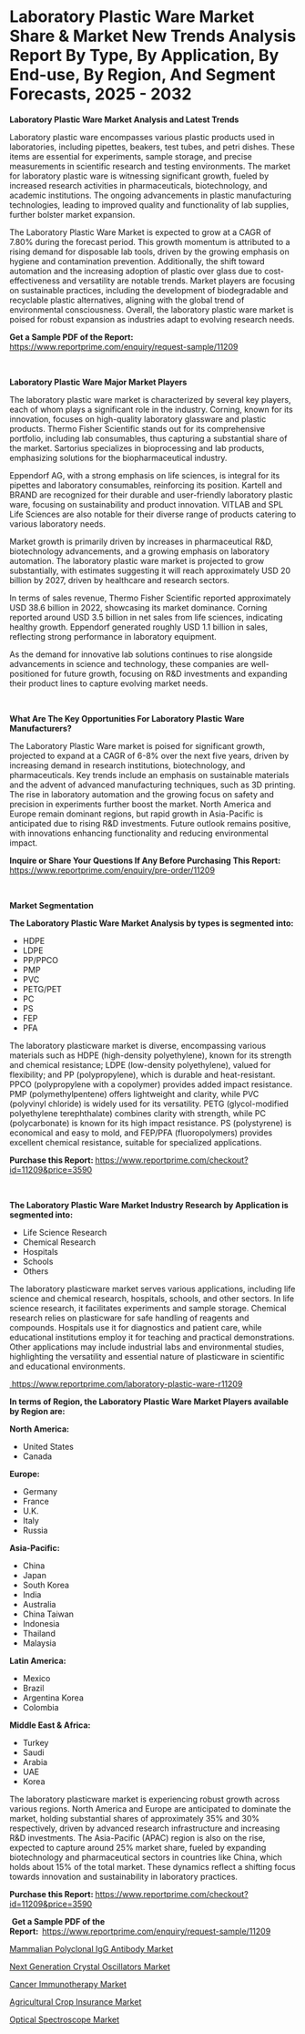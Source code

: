 <p><h1>Laboratory Plastic Ware Market Share & Market New Trends Analysis Report By Type, By Application, By End-use, By Region, And Segment Forecasts, 2025 - 2032</h1></p><p><strong>Laboratory Plastic Ware Market Analysis and Latest Trends</strong></p>
<p><p>Laboratory plastic ware encompasses various plastic products used in laboratories, including pipettes, beakers, test tubes, and petri dishes. These items are essential for experiments, sample storage, and precise measurements in scientific research and testing environments. The market for laboratory plastic ware is witnessing significant growth, fueled by increased research activities in pharmaceuticals, biotechnology, and academic institutions. The ongoing advancements in plastic manufacturing technologies, leading to improved quality and functionality of lab supplies, further bolster market expansion.</p><p>The Laboratory Plastic Ware Market is expected to grow at a CAGR of 7.80% during the forecast period. This growth momentum is attributed to a rising demand for disposable lab tools, driven by the growing emphasis on hygiene and contamination prevention. Additionally, the shift toward automation and the increasing adoption of plastic over glass due to cost-effectiveness and versatility are notable trends. Market players are focusing on sustainable practices, including the development of biodegradable and recyclable plastic alternatives, aligning with the global trend of environmental consciousness. Overall, the laboratory plastic ware market is poised for robust expansion as industries adapt to evolving research needs.</p></p>
<p><strong>Get a Sample PDF of the Report:&nbsp;</strong> <a href="https://www.reportprime.com/enquiry/request-sample/11209?utm_campaign=1906&utm_medium=2&utm_source=Github&utm_content=ia&utm_term=20032025&utm_id=laboratory-plastic-ware">https://www.reportprime.com/enquiry/request-sample/11209</a></p>
<p>&nbsp;</p>
<p><strong>Laboratory Plastic Ware Major Market Players</strong></p>
<p><p>The laboratory plastic ware market is characterized by several key players, each of whom plays a significant role in the industry. Corning, known for its innovation, focuses on high-quality laboratory glassware and plastic products. Thermo Fisher Scientific stands out for its comprehensive portfolio, including lab consumables, thus capturing a substantial share of the market. Sartorius specializes in bioprocessing and lab products, emphasizing solutions for the biopharmaceutical industry.</p><p>Eppendorf AG, with a strong emphasis on life sciences, is integral for its pipettes and laboratory consumables, reinforcing its position. Kartell and BRAND are recognized for their durable and user-friendly laboratory plastic ware, focusing on sustainability and product innovation. VITLAB and SPL Life Sciences are also notable for their diverse range of products catering to various laboratory needs.</p><p>Market growth is primarily driven by increases in pharmaceutical R&D, biotechnology advancements, and a growing emphasis on laboratory automation. The laboratory plastic ware market is projected to grow substantially, with estimates suggesting it will reach approximately USD 20 billion by 2027, driven by healthcare and research sectors.</p><p>In terms of sales revenue, Thermo Fisher Scientific reported approximately USD 38.6 billion in 2022, showcasing its market dominance. Corning reported around USD 3.5 billion in net sales from life sciences, indicating healthy growth. Eppendorf generated roughly USD 1.1 billion in sales, reflecting strong performance in laboratory equipment.</p><p>As the demand for innovative lab solutions continues to rise alongside advancements in science and technology, these companies are well-positioned for future growth, focusing on R&D investments and expanding their product lines to capture evolving market needs.</p></p>
<p>&nbsp;</p>
<p><strong>What Are The Key Opportunities For Laboratory Plastic Ware Manufacturers?</strong></p>
<p><p>The Laboratory Plastic Ware market is poised for significant growth, projected to expand at a CAGR of 6-8% over the next five years, driven by increasing demand in research institutions, biotechnology, and pharmaceuticals. Key trends include an emphasis on sustainable materials and the advent of advanced manufacturing techniques, such as 3D printing. The rise in laboratory automation and the growing focus on safety and precision in experiments further boost the market. North America and Europe remain dominant regions, but rapid growth in Asia-Pacific is anticipated due to rising R&D investments. Future outlook remains positive, with innovations enhancing functionality and reducing environmental impact.</p></p>
<p><strong>Inquire or Share Your Questions If Any Before Purchasing This Report:</strong> <a href="https://www.reportprime.com/enquiry/pre-order/11209?utm_campaign=1906&utm_medium=2&utm_source=Github&utm_content=ia&utm_term=20032025&utm_id=laboratory-plastic-ware">https://www.reportprime.com/enquiry/pre-order/11209</a></p>
<p>&nbsp;</p>
<p><strong>Market Segmentation</strong></p>
<p><strong>The Laboratory Plastic Ware Market Analysis by types is segmented into:</strong></p>
<p><ul><li>HDPE</li><li>LDPE</li><li>PP/PPCO</li><li>PMP</li><li>PVC</li><li>PETG/PET</li><li>PC</li><li>PS</li><li>FEP</li><li>PFA</li></ul></p>
<p><p>The laboratory plasticware market is diverse, encompassing various materials such as HDPE (high-density polyethylene), known for its strength and chemical resistance; LDPE (low-density polyethylene), valued for flexibility; and PP (polypropylene), which is durable and heat-resistant. PPCO (polypropylene with a copolymer) provides added impact resistance. PMP (polymethylpentene) offers lightweight and clarity, while PVC (polyvinyl chloride) is widely used for its versatility. PETG (glycol-modified polyethylene terephthalate) combines clarity with strength, while PC (polycarbonate) is known for its high impact resistance. PS (polystyrene) is economical and easy to mold, and FEP/PFA (fluoropolymers) provides excellent chemical resistance, suitable for specialized applications.</p></p>
<p><strong>Purchase this Report:&nbsp;</strong><a href="https://www.reportprime.com/checkout?id=11209&price=3590&utm_campaign=1906&utm_medium=2&utm_source=Github&utm_content=ia&utm_term=20032025&utm_id=laboratory-plastic-ware">https://www.reportprime.com/checkout?id=11209&price=3590</a></p>
<p>&nbsp;</p>
<p><strong>The Laboratory Plastic Ware Market Industry Research by Application is segmented into:</strong></p>
<p><ul><li>Life Science Research</li><li>Chemical Research</li><li>Hospitals</li><li>Schools</li><li>Others</li></ul></p>
<p><p>The laboratory plasticware market serves various applications, including life science and chemical research, hospitals, schools, and other sectors. In life science research, it facilitates experiments and sample storage. Chemical research relies on plasticware for safe handling of reagents and compounds. Hospitals use it for diagnostics and patient care, while educational institutions employ it for teaching and practical demonstrations. Other applications may include industrial labs and environmental studies, highlighting the versatility and essential nature of plasticware in scientific and educational environments.</p></p>
<p><a href="https://www.reportprime.com/laboratory-plastic-ware-r11209?utm_campaign=1906&utm_medium=2&utm_source=Github&utm_content=ia&utm_term=20032025&utm_id=laboratory-plastic-ware">&nbsp;https://www.reportprime.com/laboratory-plastic-ware-r11209</a></p>
<p><strong>In terms of Region, the Laboratory Plastic Ware Market Players available by Region are:</strong></p>
<p>
    <p> <strong> North America: </strong>
        <ul>
            <li>United States</li>
            <li>Canada</li>
        </ul>
        </p> 
    <p> <strong> Europe: </strong>
        <ul>
            <li>Germany</li>
            <li>France</li>
            <li>U.K.</li>
            <li>Italy</li>
            <li>Russia</li>
        </ul>
        </p> 
    <p> <strong> Asia-Pacific: </strong>
        <ul>
            <li>China</li>
            <li>Japan</li>
            <li>South Korea</li>
            <li>India</li>
            <li>Australia</li>
            <li>China Taiwan</li>
            <li>Indonesia</li>
            <li>Thailand</li>
            <li>Malaysia</li>
        </ul>
        </p> 
    <p> <strong> Latin America: </strong>
        <ul>
            <li>Mexico</li>
            <li>Brazil</li>
            <li>Argentina Korea</li>
            <li>Colombia</li>
        </ul>
        </p> 
    <p> <strong> Middle East & Africa: </strong>
        <ul>
            <li>Turkey</li>
            <li>Saudi</li>
            <li>Arabia</li>
            <li>UAE</li>
            <li>Korea</li>
        </ul>
    </p>
    </p>
<p><p>The laboratory plasticware market is experiencing robust growth across various regions. North America and Europe are anticipated to dominate the market, holding substantial shares of approximately 35% and 30% respectively, driven by advanced research infrastructure and increasing R&D investments. The Asia-Pacific (APAC) region is also on the rise, expected to capture around 25% market share, fueled by expanding biotechnology and pharmaceutical sectors in countries like China, which holds about 15% of the total market. These dynamics reflect a shifting focus towards innovation and sustainability in laboratory practices.</p></p>
<p><strong>Purchase this Report: </strong><a href="https://www.reportprime.com/checkout?id=11209&price=3590&utm_campaign=1906&utm_medium=2&utm_source=Github&utm_content=ia&utm_term=20032025&utm_id=laboratory-plastic-ware">https://www.reportprime.com/checkout?id=11209&price=3590</a></p>
<p>&nbsp;<strong>Get a Sample PDF of the Report:&nbsp;&nbsp;</strong><a href="https://www.reportprime.com/enquiry/request-sample/11209?utm_campaign=1906&utm_medium=2&utm_source=Github&utm_content=ia&utm_term=20032025&utm_id=laboratory-plastic-ware">https://www.reportprime.com/enquiry/request-sample/11209</a></p>
<p><strong></strong></p>
<p><p><a href="https://github.com/nontoengolo/Market-Research-Report-List-1/blob/main/mammalian-polyclonal-igg-antibody-market.md?utm_campaign=1906&utm_medium=2&utm_source=Github&utm_content=ia&utm_term=20032025&utm_id=laboratory-plastic-ware">Mammalian Polyclonal IgG Antibody Market</a></p><p><a href="https://github.com/pomasifilo/Market-Research-Report-List-1/blob/main/next-generation-crystal-oscillators-market.md?utm_campaign=1906&utm_medium=2&utm_source=Github&utm_content=ia&utm_term=20032025&utm_id=laboratory-plastic-ware">Next Generation Crystal Oscillators Market</a></p><p><a href="https://github.com/ceneabiruk11/Market-Research-Report-List-1/blob/main/cancer-immunotherapy-market.md?utm_campaign=1906&utm_medium=2&utm_source=Github&utm_content=ia&utm_term=20032025&utm_id=laboratory-plastic-ware">Cancer Immunotherapy Market</a></p><p><a href="https://github.com/avikalitesjj/Market-Research-Report-List-1/blob/main/agricultural-crop-insurance-market.md?utm_campaign=1906&utm_medium=2&utm_source=Github&utm_content=ia&utm_term=20032025&utm_id=laboratory-plastic-ware">Agricultural Crop Insurance Market</a></p><p><a href="https://github.com/amramcocosxa/Market-Research-Report-List-1/blob/main/optical-spectroscope-market.md?utm_campaign=1906&utm_medium=2&utm_source=Github&utm_content=ia&utm_term=20032025&utm_id=laboratory-plastic-ware">Optical Spectroscope Market</a></p></p>